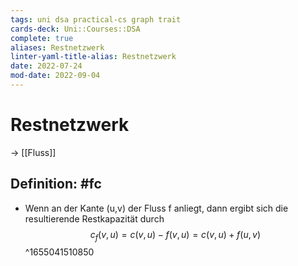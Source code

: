 ```yaml
---
tags: uni dsa practical-cs graph trait
cards-deck: Uni::Courses::DSA
complete: true
aliases: Restnetzwerk
linter-yaml-title-alias: Restnetzwerk
date: 2022-07-24
mod-date: 2022-09-04
---
```


# Restnetzwerk
-> [[Fluss]]

## Definition: #fc
- Wenn an der Kante (u,v) der Fluss f anliegt, dann ergibt sich die resultierende Restkapazität durch $$c_f(v, u) = c(v,u) - f(v,u) = c(v,u) + f(u,v)$$
^1655041510850
